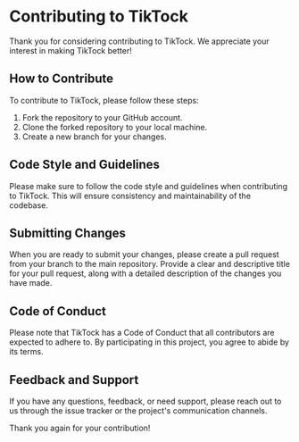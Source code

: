 # Contributing to TikTock

Thank you for considering contributing to TikTock. We appreciate your interest in making TikTock better!

## How to Contribute

To contribute to TikTock, please follow these steps:

1. Fork the repository to your GitHub account.
2. Clone the forked repository to your local machine.
3. Create a new branch for your changes.

## Code Style and Guidelines

Please make sure to follow the code style and guidelines when contributing to TikTock. This will ensure consistency and maintainability of the codebase.

## Submitting Changes

When you are ready to submit your changes, please create a pull request from your branch to the main repository. Provide a clear and descriptive title for your pull request, along with a detailed description of the changes you have made.

## Code of Conduct

Please note that TikTock has a Code of Conduct that all contributors are expected to adhere to. By participating in this project, you agree to abide by its terms.

## Feedback and Support

If you have any questions, feedback, or need support, please reach out to us through the issue tracker or the project's communication channels.

Thank you again for your contribution!
